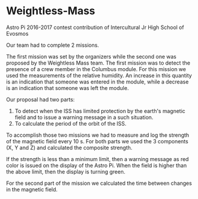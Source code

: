# Weightless-Mass
Astro Pi 2016-2017 contest contribution of Intercultural Jr High School of Evosmos

Our team had to complete 2 missions.

The first mission was set by the organizers while the second one was proposed by the Weightless Mass team.
The first mission was to detect the presence of a crew member in the Columbus module. For this mission we used the measurements of the relative humidity. An increase in this quantity is an indication that someone was entered in the module, while a decrease is an indication that someone was left the module.

Our proposal had two parts:
1. To detect when the ISS has limited protection by the earth's magnetic field and to issue a warning message in a such situation.
2. To calculate the period of the orbit of the ISS.

To accomplish those two missions we had to measure and log the strength of the magnetic field every 10 s. For both parts we used the 3 components (X, Y and Z) and calculated the composite strength.

If the strength is less than a minimum limit, then a warning message as red color is issued on the display of the Astro Pi. When the field is higher than the above limit, then the display is turning green.

For the second part of the mission we calculated the time between changes in the magnetic field.
